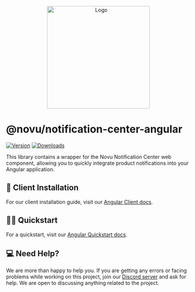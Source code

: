<div align="center">
  <a href="https://novu.co" target="_blank">
  <picture>
    <source media="(prefers-color-scheme: dark)" srcset="https://user-images.githubusercontent.com/2233092/213641039-220ac15f-f367-4d13-9eaf-56e79433b8c1.png">
    <img src="https://user-images.githubusercontent.com/2233092/213641043-3bbb3f21-3c53-4e67-afe5-755aeb222159.png" width="280" alt="Logo"/>
  </picture>
  </a>
</div>

# @novu/notification-center-angular

[![Version](https://img.shields.io/npm/v/@novu/notification-center-angular.svg)](https://www.npmjs.com/package/@novu/notification-center-angular)
[![Downloads](https://img.shields.io/npm/dm/@novu/notification-center-angular.svg)](https://www.npmjs.com/package/@novu/notification-center-angular)

This library contains a wrapper for the Novu Notification Center web component, allowing you to quickly integrate product notifications into your Angular application.

## 📖 Client Installation

For our client installation guide, visit our [Angular Client docs](https://docs.novu.co/notification-center/client/angular).

## 🏃‍♂️ Quickstart

For a quickstart, visit our [Angular Quickstart docs](https://docs.novu.co/quickstarts/angular).

## 💻 Need Help?

We are more than happy to help you. If you are getting any errors or facing problems while working on this project, join our [Discord server](https://discord.novu.co) and ask for help. We are open to discussing anything related to the project.
